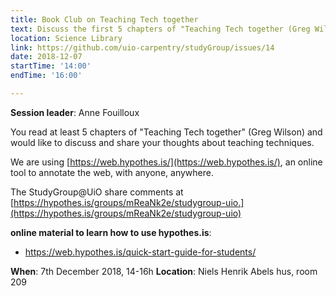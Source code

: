```yaml
---
title: Book Club on Teaching Tech together
text: Discuss the first 5 chapters of "Teaching Tech together (Greg Wilson) 
location: Science Library
link: https://github.com/uio-carpentry/studyGroup/issues/14
date: 2018-12-07
startTime: '14:00'
endTime: '16:00'

---
```


**Session leader**: Anne Fouilloux

You read at least 5 chapters of "Teaching Tech together" (Greg Wilson) and would like to discuss and share your thoughts about teaching techniques.

We are using [https://web.hypothes.is/](https://web.hypothes.is/), an online tool to annotate the web, with anyone, anywhere.

The StudyGroup@UiO share comments at [https://hypothes.is/groups/mReaNk2e/studygroup-uio.](https://hypothes.is/groups/mReaNk2e/studygroup-uio)


**online material to learn how to use hypothes.is**: 
- https://web.hypothes.is/quick-start-guide-for-students/

**When**: 7th December 2018, 14-16h
**Location**:   Niels Henrik Abels hus, room 209

